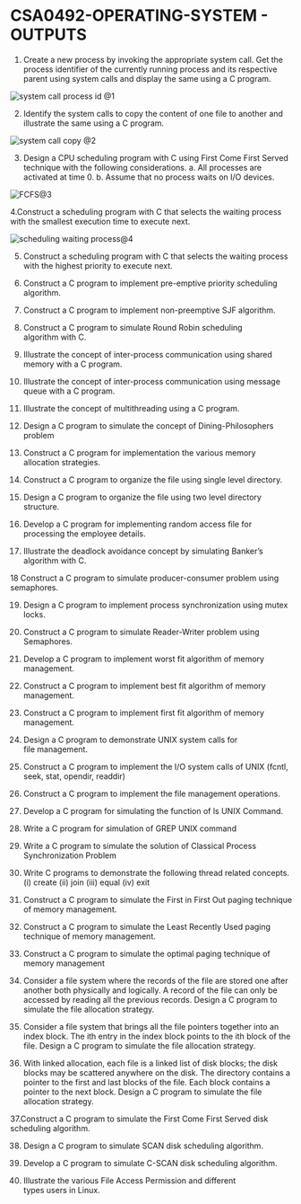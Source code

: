 # CSA0492-OPERATING-SYSTEM - OUTPUTS

1.	Create a new process by invoking the appropriate system call. Get the process identifier of the currently running process and its respective parent using system calls and display the same using a C program.

![system call process id @1](https://user-images.githubusercontent.com/112486766/215273884-01192a59-39b6-4ba1-983a-032ca40590f3.png)

2. Identify the system calls to copy the content of one file to another and illustrate the same using a C program.

![system call copy @2](https://user-images.githubusercontent.com/112486766/215274011-45743c8c-0236-4130-9d06-c5b3555840aa.png)


3. Design a CPU scheduling program with C using First Come First Served technique with the following considerations. 
a. All processes are activated at time 0. 
b. Assume that no process waits on I/O devices.

![FCFS@3](https://user-images.githubusercontent.com/112486766/215274051-fbf27ae6-e321-45b7-b654-44d241612ab5.png)


4.Construct a scheduling program with C that selects the waiting process with the smallest execution time to execute next.

![scheduling waiting process@4](https://user-images.githubusercontent.com/112486766/215274103-e145174f-1b48-4ec4-9b7e-a0ac09bf63fd.png)

5. Construct a scheduling program with C that selects the waiting process with the highest priority to execute next.



6. Construct a C program to implement pre-emptive priority scheduling algorithm.


7. Construct a C program to implement non-preemptive SJF algorithm.


8. Construct a C program to simulate Round Robin scheduling algorithm with C.


9. Illustrate the concept of inter-process communication using shared memory with a C program.  


10. Illustrate the concept of inter-process communication using message queue with a C program.  

11. Illustrate the concept of multithreading using a C program.

12. Design a C program to simulate the concept of Dining-Philosophers problem

13. Construct a C program for implementation the various memory allocation strategies.

14. Construct a C program to organize the file using single level directory.

15. Design a C program to organize the file using two level directory structure.

16. Develop a C program for implementing random access file for processing the employee details.

17. Illustrate the deadlock avoidance concept by simulating Banker’s algorithm with C. 

18 Construct a C program to simulate producer-consumer problem using semaphores. 

19. Design a C program to implement process synchronization using mutex locks.

20. Construct a C program to simulate Reader-Writer problem using Semaphores.

21. Develop a C program to implement worst fit algorithm of memory management.

22. Construct a C program to implement best fit algorithm of memory management.

23. Construct a C program to implement first fit algorithm of memory management.

24. Design a C program to demonstrate UNIX system calls for file management.

25. Construct a C program to implement the I/O system calls of UNIX (fcntl, seek, stat, opendir, readdir)

26. Construct a C program to implement the file management operations.

27. Develop a C program for simulating the function of ls UNIX Command.

28. Write a C program for simulation of GREP UNIX command

29. Write a C program to simulate the solution of Classical Process Synchronization Problem

30. Write C programs to demonstrate the following thread related concepts.
(i) create (ii) join (iii) equal (iv) exit

31. Construct a C program to simulate the First in First Out paging technique of memory management.

32. Construct a C program to simulate the Least Recently Used paging technique of memory management.

33. Construct a C program to simulate the optimal paging technique of memory management 

34. Consider a file system where the records of the file are stored one after another both physically and logically. A record of the file can only be accessed by reading all the previous records.  Design a C program to simulate the file allocation strategy.

35. Consider a file system that brings all the file pointers together into an index block. The ith entry in the index block points to the ith block of the file. Design a C program to simulate the file allocation strategy.


36. With linked allocation, each file is a linked list of disk blocks; the disk blocks may be scattered anywhere on the disk. The directory contains a pointer to the first and last blocks of the file.  Each block contains a pointer to the next block. Design a C program to simulate the file allocation strategy.

37.Construct a C program to simulate the First Come First Served disk scheduling algorithm.  

38. Design a C program to simulate SCAN disk scheduling algorithm.

39. Develop a C program to simulate C-SCAN disk scheduling algorithm.

40. Illustrate the various File Access Permission and different types users in Linux.





